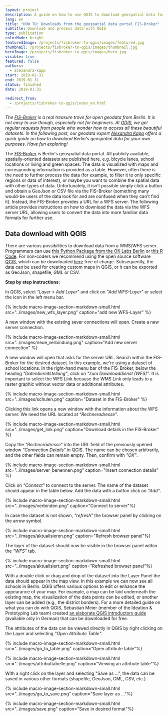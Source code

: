 ```yaml
---
layout: project
description: A guide on how to use QGIS to download geospatial data for Berlin.
lang: en
title: "HOW TO: Downloads from the geospatial data portal FIS-Broker"
subtitle: Download and process data with QGIS
type: publication
colorMode: bright
featuredImage: /projects/fisbroker-to-qgis/images/featured.jpg
thumbnail: /projects/fisbroker-to-qgis/images/thumbnail.jpg
heroImage: /projects/fisbroker-to-qgis/images/hero.jpg
visible: true
featured: false
authors:
  - alexandra-kapp
start: 2019-01-31
end: 2019-01-31
status: finished
date: 2019-01-31

redirect_from:
  - /projects/fisbroker-to-qgis/index_en.html
---
```


_The [FIS-Broker](https://www.stadtentwicklung.berlin.de/geoinformation/fis-broker/) is a real treasure trove for open geodata from Berlin. It is not easy to use though, especially not for beginners. At [ODIS](http://odis-berlin.de), we get regular requests from people who wonder how to access all these beautiful datasets. In the following post, our geodata expert [Alexandra Kapp](https://www.twitter.com/lxndrkp) offers a quick guide on how to download Berlin's geospatial data for your own purposes. Have fun exploring!_

The [FIS-Broker](https://www.stadtentwicklung.berlin.de/geoinformation/fis-broker/) is Berlin's geospatial data portal. All publicly available, spatially-oriented datasets are published here, e.g. bicycle lanes, school locations or living and green spaces. The data is visualized with maps and corresponding information is provided as a table. However, often there is the need to further process the data (for example, to filter it to only specific regions or data of interest), or maybe you want to combine the spatial data with other types of data. Unfortunately, it isn't possible simply click a button and obtain a GeoJson or CSV file via the FIS-Broker (something many would-be users of the data look for and are confused when they can't find it). Instead, the FIS-Broker provides a URL for a WFS server. The following article provides instructions on how to download the data via the WFS server URL, allowing users to convert the data into more familiar data formats for further use.

Data download with QGIS
-----------------------

There are various possibilities to download data from a WMS/WFS server. Programmers can use [this Python Package from the OK Labs Berlin](https://github.com/codeforberlin/wfs-downloader) or [this R Code](https://github.com/patperu/fisbroker_data). For non-coders we recommend using the open source software [QGIS](https://www.qgis.org/en/site), which can be downloaded [here](https://www.qgis.org/en/site/forusers/download.html) free of charge. Subsequently, the data can be used for creating custom maps in QGIS, or it can be exported as GeoJson, shapefile, GML or CSV.  
  
**Step by step instructions:**  
  

In QGIS, select _"Layer > Add Layer"_ and click on _"Add WFS-Layer"_ or select the icon in the left menu bar.

{% include macro-image-section-markdown-small.html src="../images/new_wfs_layer.png" caption="add new WFS-Layer" %}

A new window with the existing sever connections will open. Create a new server connection.

{% include macro-image-section-markdown-small.html src="../images/neue_verbindung.png" caption="Add new server connection" %}

A new window will open that asks for the server URL. Search within the FIS-Broker for the desired dataset. In this example, we're using a dataset of school locations. In the right-hand menu bar of the FIS-Broker, below the heading _"Datenbereitstellung"_, click on _"zum Downloaddienst (WFS)"_. It is important to select the WFS Link because the WMS Link only leads to a raster graphic without vector data or additional attributes.


{% include macro-image-section-markdown-small.html src="../images/schulen.png" caption="Dataset in the FIS-Broker" %}

Clicking this link opens a new window with the information about the WFS server. We need the URL located at _"Rechneradresse"_.

{% include macro-image-section-markdown-small.html src="../images/get_link.png" caption="Download details in the FIS-Broker" %}

Copy the _"Rechneradresse"_ into the URL field of the previously opened window _"Connection Details"_ in QGIS. The name can be chosen arbitrarily, and the other fields can remain empty. Then, confirm with _"OK"_.

{% include macro-image-section-markdown-small.html src="../images/server_benennen.png" caption="Insert connection details" %}

Click on _"Connect"_ to connect to the server. The name of the dataset should appear in the table below. Add the data with a button click on _"Add"_.

{% include macro-image-section-markdown-small.html src="../images/verbinden.png" caption="Connect to server"%}

In case the dataset is not shown, _"refresh"_ the browser panel by clicking on the arrow symbol.

{% include macro-image-section-markdown-small.html src="../images/aktualisieren.png" caption="Refresh browser panel"%}

The layer of the dataset should now be visible in the browser panel within the _"WFS"_ tab.

{% include macro-image-section-markdown-small.html src="../images/aktualisiert.png" caption="Refreshed browser panel"%}

With a double click or drag and drop of the dataset into the Layer Panel the data should appear in the map view. In this example we can now see all schools in Berlin. QGIS offers various options to edit or enhance the appearance of your map. For example, a map can be laid underneath the existing map, the visualization of the data points can be edited, or another layer can be added (e.g., the district borders). For a more detailed guide on what you can do with QGIS, Sebastian Meier (member of the Ideation & Prototyping Lab team) created [an elaborate QGIS introductory guide](https://drive.google.com/file/d/1EB9rbJBm41Gv8rQ1N7wHTpDcx6Bq5X7W/view) (available only in German) that can be downloaded for free.  
  
The attributes of the data can be viewed directly in QGIS by right clicking on the Layer and selecting _"Open Attribute Table"_.

{% include macro-image-section-markdown-small.html src="../images/go_to_table.png" caption="Open attribute table"%}
  
{% include macro-image-section-markdown-small.html src="../images/attributtabelle.png" caption="Viewing an attribute table"%}

With a right click on the layer and selecting "Save as ...", the data can be saved in various other formats (shapefile, GeoJson, GML, CSV, etc.).

{% include macro-image-section-markdown-small.html src="../images/go_to_save.png" caption="Save layer as ..."%}

{% include macro-image-section-markdown-small.html src="../images/save.png" caption="Save in desired format"%}